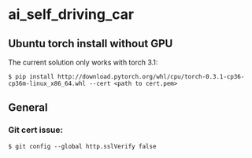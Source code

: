 # ai_self_driving_car

## Ubuntu torch install without GPU
The current solution only works with torch 3.1:
```
$ pip install http://download.pytorch.org/whl/cpu/torch-0.3.1-cp36-cp36m-linux_x86_64.whl --cert <path to cert.pem> 
```

## General

### Git cert issue:
```
$ git config --global http.sslVerify false
```
